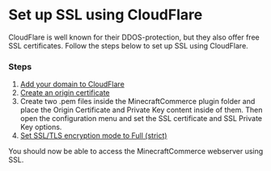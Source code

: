 # Set up SSL using CloudFlare
CloudFlare is well known for their DDOS-protection, but they also offer free SSL certificates. Follow the steps below to set up SSL using CloudFlare.

### Steps

1. [Add your domain to CloudFlare](https://support.cloudflare.com/hc/en-us/articles/201720164-Creating-a-Cloudflare-account-and-adding-a-website)
2. [Create an origin certificate](https://support.cloudflare.com/hc/en-us/articles/115000479507-Managing-Cloudflare-Origin-CA-certificates#h_30e5cf09-6e98-48e1-a9f1-427486829feb)
3. Create two .pem files inside the MinecraftCommerce plugin folder and place the Origin Certificate and Private Key content inside of them. Then open the configuration menu and set the SSL certificate and SSL Private Key options.
4. [Set SSL/TLS encryption mode to Full (strict)](https://support.cloudflare.com/hc/en-us/articles/115000479507-Managing-Cloudflare-Origin-CA-certificates#h_117fcdd6-a0bb-4b20-b4b7-338e101747a6)

You should now be able to access the MinecraftCommerce webserver using SSL.